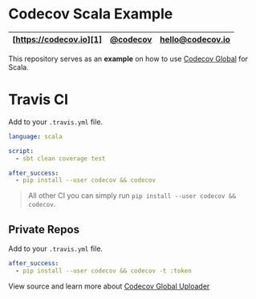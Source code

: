 Codecov Scala Example
=====================

| [https://codecov.io][1] | [@codecov][2] | [hello@codecov.io][3] |
| ----------------------- | ------------- | --------------------- |

This repository serves as an **example** on how to use [Codecov Global][4] for Scala.

# Travis CI

Add to your `.travis.yml` file.
```yml
language: scala

script:
  - sbt clean coverage test

after_success:
  - pip install --user codecov && codecov
```

> All other CI you can simply run `pip install --user codecov && codecov`.

## Private Repos

Add to your `.travis.yml` file.
```yml
after_success:
  - pip install --user codecov && codecov -t :token
```

View source and learn more about [Codecov Global Uploader][4]

[1]: https://codecov.io/
[2]: https://twitter.com/codecov
[3]: mailto:hello@codecov.io
[4]: https://github.com/codecov/codecov-python

